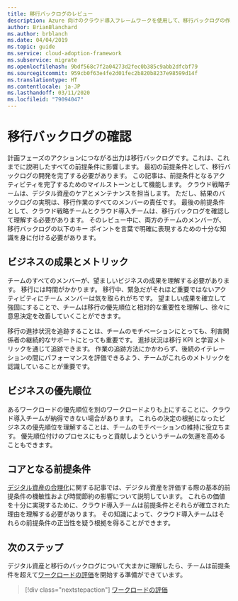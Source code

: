 ```yaml
---
title: 移行バックログのレビュー
description: Azure 向けのクラウド導入フレームワークを使用して、移行バックログの作成と確認の重要性を理解します。
author: BrianBlanchard
ms.author: brblanch
ms.date: 04/04/2019
ms.topic: guide
ms.service: cloud-adoption-framework
ms.subservice: migrate
ms.openlocfilehash: 9bdf568c7f2a04273d2fec0b385c9abb2dfcbf79
ms.sourcegitcommit: 959cb0f63e4fe2d01fec2b820b8237e98599d14f
ms.translationtype: HT
ms.contentlocale: ja-JP
ms.lasthandoff: 03/11/2020
ms.locfileid: "79094047"
---
```

# <a name="migration-backlog-review"></a>移行バックログの確認

計画フェーズのアクションにつながる出力は移行バックログです。これは、これまでに説明したすべての前提条件に影響します。 最初の前提条件として、移行バックログの開発を完了する必要があります。 この記事は、前提条件となるアクティビティを完了するためのマイルストーンとして機能します。 クラウド戦略チームは、デジタル資産のケアとメンテナンスを担当します。 ただし、結果のバックログの実現は、移行作業のすべてのメンバーの責任です。 最後の前提条件として、クラウド戦略チームとクラウド導入チームは、移行バックログを確認して理解する必要があります。 そのレビュー中に、両方のチームのメンバーが、移行バックログの以下のキー ポイントを言葉で明確に表現するための十分な知識を身に付ける必要があります。

## <a name="business-outcomes-and-metrics"></a>ビジネスの成果とメトリック

チームのすべてのメンバーが、望ましいビジネスの成果を理解する必要があります。 移行には時間がかかります。 移行中、緊急だがそれほど重要ではないアクティビティにチーム メンバーは気を取られがちです。 望ましい成果を確立して強固にすることで、チームは移行の優先順位と相対的な重要性を理解し、徐々に意思決定を改善していくことができます。

移行の進捗状況を追跡することは、チームのモチベーションにとっても、利害関係者の継続的なサポートにとっても重要です。 進捗状況は移行 KPI と学習メトリックを通じて追跡できます。 作業の追跡方法にかかわらず、後続のイテレーションの間にパフォーマンスを評価できるよう、チームがこれらのメトリックを認識していることが重要です。

## <a name="business-priorities"></a>ビジネスの優先順位

あるワークロードの優先順位を別のワークロードよりも上にすることに、クラウド導入チームが納得できない場合があります。 これらの決定の根拠になったビジネスの優先順位を理解することは、チームのモチベーションの維持に役立ちます。 優先順位付けのプロセスにもっと貢献しようというチームの気運を高めることもできます。

## <a name="core-assumptions"></a>コアとなる前提条件

[デジタル資産の合理化](../../../digital-estate/rationalize.md)に関する記事では、デジタル資産を評価する際の基本的前提条件の機敏性および時間節約の影響について説明しています。 これらの価値を十分に実現するために、クラウド導入チームは前提条件とそれらが確立された理由を理解する必要があります。 その知識によって、クラウド導入チームはそれらの前提条件の正当性を疑う根拠を得ることができます。

## <a name="next-steps"></a>次のステップ

デジタル資産と移行のバックログについて大まかに理解したら、チームは前提条件を超えて[ワークロードの評価](../assess/index.md)を開始する準備ができています。

> [!div class="nextstepaction"]
> [ワークロードの評価](../assess/index.md)
